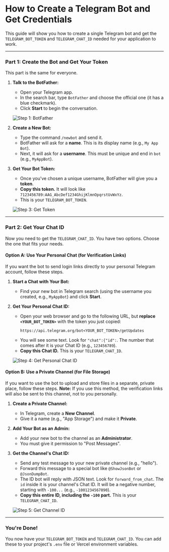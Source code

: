 # How to Create a Telegram Bot and Get Credentials

This guide will show you how to create a single Telegram bot and get the `TELEGRAM_BOT_TOKEN` and `TELEGRAM_CHAT_ID` needed for your application to work.

---

### Part 1: Create the Bot and Get Your Token

This part is the same for everyone.

1.  **Talk to the BotFather:**
    *   Open your Telegram app.
    *   In the search bar, type `BotFather` and choose the official one (it has a blue checkmark).
    *   Click **Start** to begin the conversation.

    ![Step 1: BotFather](https://storage.googleapis.com/studioprod-%E2%80%94%CE%B2%CE%BF%CE%B7%CE%B8%CF%8C%CF%82.appspot.com/assets/telegram_botfather.png)

2.  **Create a New Bot:**
    *   Type the command `/newbot` and send it.
    *   BotFather will ask for a **name**. This is its display name (e.g., `My App Bot`).
    *   Next, it will ask for a **username**. This must be unique and end in `bot` (e.g., `MyAppBot`).

3.  **Get Your Bot Token:**
    *   Once you've chosen a unique username, BotFather will give you a **token**.
    *   **Copy this token.** It will look like `7123456789:AAG_AbcDef1234GhijKlmnOpqrstUvWxYz`.
    *   This is your `TELEGRAM_BOT_TOKEN`.

    ![Step 3: Get Token](https://storage.googleapis.com/studioprod-%E2%80%94%CE%B2%CE%BF%CE%B7%CE%B8%CF%8C%CF%82.appspot.com/assets/telegram_token.png)

---

### Part 2: Get Your Chat ID

Now you need to get the `TELEGRAM_CHAT_ID`. You have two options. Choose the one that fits your needs.

#### Option A: Use Your Personal Chat (for Verification Links)

If you want the bot to send login links directly to your personal Telegram account, follow these steps.

1.  **Start a Chat with Your Bot:**
    *   Find your new bot in Telegram search (using the username you created, e.g., `MyAppBot`) and click **Start**.

2.  **Get Your Personal Chat ID:**
    *   Open your web browser and go to the following URL, but **replace `<YOUR_BOT_TOKEN>`** with the token you just copied:
        ```
        https://api.telegram.org/bot<YOUR_BOT_TOKEN>/getUpdates
        ```
    *   You will see some text. Look for `"chat":{"id":`. The number that comes after it is your Chat ID (e.g., `123456789`).
    *   **Copy this Chat ID.** This is your `TELEGRAM_CHAT_ID`.

    ![Step 4: Get Personal Chat ID](https://storage.googleapis.com/studioprod-%E2%80%94%CE%B2%CE%BF%CE%B7%CE%B8%CF%8C%CF%82.appspot.com/assets/telegram_chat_id.png)


#### Option B: Use a Private Channel (for File Storage)

If you want to use the bot to upload and store files in a separate, private place, follow these steps. **Note:** If you use this method, the verification links will also be sent to this channel, not to you personally.

1.  **Create a Private Channel:**
    *   In Telegram, create a **New Channel**.
    *   Give it a name (e.g., "App Storage") and make it **Private**.

2.  **Add Your Bot as an Admin:**
    *   Add your new bot to the channel as an **Administrator**.
    *   You must give it permission to "Post Messages".

3.  **Get the Channel's Chat ID:**
    *   Send any test message to your new private channel (e.g., "hello").
    *   Forward this message to a special bot like `@ShowJsonBot` or `@JsonDumpBot`.
    *   The ID bot will reply with JSON text. Look for `forward_from_chat`. The `id` inside it is your channel's Chat ID. It will be a negative number, starting with `-100...` (e.g., `-1001234567890`).
    *   **Copy this entire ID, including the `-100` part.** This is your `TELEGRAM_CHAT_ID`.

    ![Step 5: Get Channel ID](https://storage.googleapis.com/studioprod-%E2%80%94%CE%B2%CE%BF%CE%B7%CE%B8%CF%8C%CF%82.appspot.com/assets/telegram_channel_id.png)

---

### You're Done!

You now have your `TELEGRAM_BOT_TOKEN` and `TELEGRAM_CHAT_ID`. You can add these to your project's `.env` file or Vercel environment variables.
